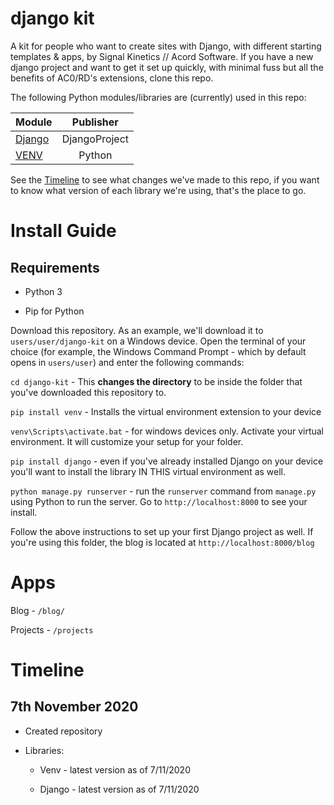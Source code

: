 # django kit

 A kit for people who want to create sites with Django, with different starting templates & apps, by Signal Kinetics // Acord Software. If you have a new django project and want to get it set up quickly, with minimal fuss but all the benefits of AC0/RD's extensions, clone this repo. 

The following Python modules/libraries are (currently) used in this repo:

| Module                                                                                     | Publisher     |
| ------------------------------------------------------------------------------------------ |:-------------:|
| [Django](https://www.djangoproject.com/)                                                   | DjangoProject |
| [VENV](https://packaging.python.org/guides/installing-using-pip-and-virtual-environments/) | Python        |

See the [Timeline](#timeline) to see what changes we've made to this repo, if you want to know what version of each library we're using, that's the place to go.



# Install Guide

## Requirements

* Python 3 

* Pip for Python

Download this repository. As an example, we'll download it to `users/user/django-kit` on a Windows device. Open the terminal of your choice (for example, the Windows Command Prompt - which by default opens in `users/user`) and enter the following commands:

`cd django-kit` - This **changes the directory** to be inside the folder that you've downloaded this repository to.

`pip install venv` - Installs the virtual environment extension to your device

`venv\Scripts\activate.bat` - for windows devices only. Activate your virtual environment. It will customize your setup for your folder.

`pip install django` - even if you've already installed Django on your device you'll want to install the library IN THIS virtual environment as well.

`python manage.py runserver` - run the `runserver` command from `manage.py` using Python to run the server. Go to `http://localhost:8000` to see your install.

Follow the above instructions to set up your first Django project as well. If you're using this folder, the blog is located at `http://localhost:8000/blog`



# Apps

Blog - `/blog/`

Projects - `/projects` 

# Timeline

## 7th November 2020

* Created repository

* Libraries:
  
  * Venv - latest version as of 7/11/2020
  
  * Django - latest version as of 7/11/2020
